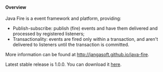#### Overview

Java Fire is a event framework and platform, providing:

* Publish-subscribe: publish (fire) events and have them delivered and processed by registered listeners;
* Transactionality: events are fired only within a transaction, and aren't delivered to listeners until the transaction is committed.

More information can be found at http://jangasoft.github.io/java-fire.

Latest stable release is 1.0.0. You can download it [here](https://github.com/jangasoft/java-fire/releases/download/v1.0.0/java-fire-core-1.0.0.jar).
